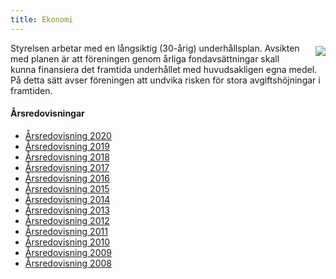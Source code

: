 ```yaml
---
title: Ekonomi
---
```

<img style="float:right; margin:5px 0 5px 15px; max-width: 45%;" src="../user/pages/04.foereningen/01.ekonomi/ekonomi_01.jpg">
Styrelsen arbetar med en långsiktig (30-årig) underhållsplan. Avsikten med planen är att föreningen genom årliga fondavsättningar skall kunna finansiera det framtida underhållet med huvudsakligen egna medel. På detta sätt avser föreningen att undvika  risken för stora avgiftshöjningar i framtiden.

#### Årsredovisningar

* [Årsredovisning 2020](Arsredovisning_2020.pdf)
* [Årsredovisning 2019](Arsredovisning_2019.pdf)
* [Årsredovisning 2018](Arsredovisning_2018.pdf)
* [Årsredovisning 2017](Arsredovisning_2017.pdf)
* [Årsredovisning 2016](Arsredovisning_2016.pdf)
* [Årsredovisning 2015](Arsredovisning_2015.pdf)
* [Årsredovisning 2014](Arsredovisning_2014.pdf)
* [Årsredovisning 2013](Arsredovisning_2013.pdf)
* [Årsredovisning 2012](Arsredovisning_2012.pdf)
* [Årsredovisning 2011](Arsredovisning_2011.pdf)
* [Årsredovisning 2010](Arsredovisning2010.pdf)
* [Årsredovisning 2009](Arsredovisning2009.pdf)
* [Årsredovisning 2008](Arsredovisning2008.pdf)
